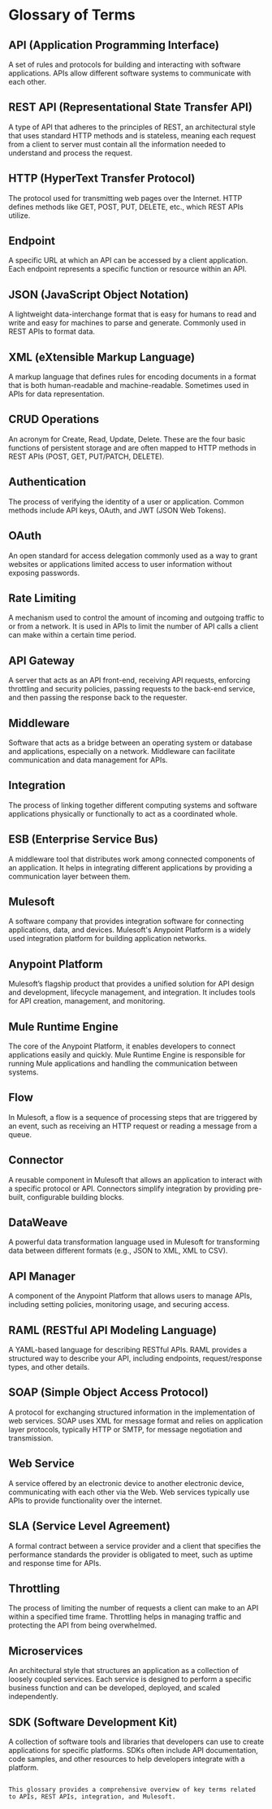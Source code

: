 # Glossary of Terms

## API (Application Programming Interface)
A set of rules and protocols for building and interacting with software applications. APIs allow different software systems to communicate with each other.

## REST API (Representational State Transfer API)
A type of API that adheres to the principles of REST, an architectural style that uses standard HTTP methods and is stateless, meaning each request from a client to server must contain all the information needed to understand and process the request.

## HTTP (HyperText Transfer Protocol)
The protocol used for transmitting web pages over the Internet. HTTP defines methods like GET, POST, PUT, DELETE, etc., which REST APIs utilize.

## Endpoint
A specific URL at which an API can be accessed by a client application. Each endpoint represents a specific function or resource within an API.

## JSON (JavaScript Object Notation)
A lightweight data-interchange format that is easy for humans to read and write and easy for machines to parse and generate. Commonly used in REST APIs to format data.

## XML (eXtensible Markup Language)
A markup language that defines rules for encoding documents in a format that is both human-readable and machine-readable. Sometimes used in APIs for data representation.

## CRUD Operations
An acronym for Create, Read, Update, Delete. These are the four basic functions of persistent storage and are often mapped to HTTP methods in REST APIs (POST, GET, PUT/PATCH, DELETE).

## Authentication
The process of verifying the identity of a user or application. Common methods include API keys, OAuth, and JWT (JSON Web Tokens).

## OAuth
An open standard for access delegation commonly used as a way to grant websites or applications limited access to user information without exposing passwords.

## Rate Limiting
A mechanism used to control the amount of incoming and outgoing traffic to or from a network. It is used in APIs to limit the number of API calls a client can make within a certain time period.

## API Gateway
A server that acts as an API front-end, receiving API requests, enforcing throttling and security policies, passing requests to the back-end service, and then passing the response back to the requester.

## Middleware
Software that acts as a bridge between an operating system or database and applications, especially on a network. Middleware can facilitate communication and data management for APIs.

## Integration
The process of linking together different computing systems and software applications physically or functionally to act as a coordinated whole.

## ESB (Enterprise Service Bus)
A middleware tool that distributes work among connected components of an application. It helps in integrating different applications by providing a communication layer between them.

## Mulesoft
A software company that provides integration software for connecting applications, data, and devices. Mulesoft's Anypoint Platform is a widely used integration platform for building application networks.

## Anypoint Platform
Mulesoft’s flagship product that provides a unified solution for API design and development, lifecycle management, and integration. It includes tools for API creation, management, and monitoring.

## Mule Runtime Engine
The core of the Anypoint Platform, it enables developers to connect applications easily and quickly. Mule Runtime Engine is responsible for running Mule applications and handling the communication between systems.

## Flow
In Mulesoft, a flow is a sequence of processing steps that are triggered by an event, such as receiving an HTTP request or reading a message from a queue.

## Connector
A reusable component in Mulesoft that allows an application to interact with a specific protocol or API. Connectors simplify integration by providing pre-built, configurable building blocks.

## DataWeave
A powerful data transformation language used in Mulesoft for transforming data between different formats (e.g., JSON to XML, XML to CSV).

## API Manager
A component of the Anypoint Platform that allows users to manage APIs, including setting policies, monitoring usage, and securing access.

## RAML (RESTful API Modeling Language)
A YAML-based language for describing RESTful APIs. RAML provides a structured way to describe your API, including endpoints, request/response types, and other details.

## SOAP (Simple Object Access Protocol)
A protocol for exchanging structured information in the implementation of web services. SOAP uses XML for message format and relies on application layer protocols, typically HTTP or SMTP, for message negotiation and transmission.

## Web Service
A service offered by an electronic device to another electronic device, communicating with each other via the Web. Web services typically use APIs to provide functionality over the internet.

## SLA (Service Level Agreement)
A formal contract between a service provider and a client that specifies the performance standards the provider is obligated to meet, such as uptime and response time for APIs.

## Throttling
The process of limiting the number of requests a client can make to an API within a specified time frame. Throttling helps in managing traffic and protecting the API from being overwhelmed.

## Microservices
An architectural style that structures an application as a collection of loosely coupled services. Each service is designed to perform a specific business function and can be developed, deployed, and scaled independently.

## SDK (Software Development Kit)
A collection of software tools and libraries that developers can use to create applications for specific platforms. SDKs often include API documentation, code samples, and other resources to help developers integrate with a platform.
```

This glossary provides a comprehensive overview of key terms related to APIs, REST APIs, integration, and Mulesoft.
